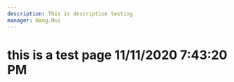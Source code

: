 ```yaml
---
description: This is description testing
manager: Wang.Hui
---
```

# this is a test page 11/11/2020 7:43:20 PM
